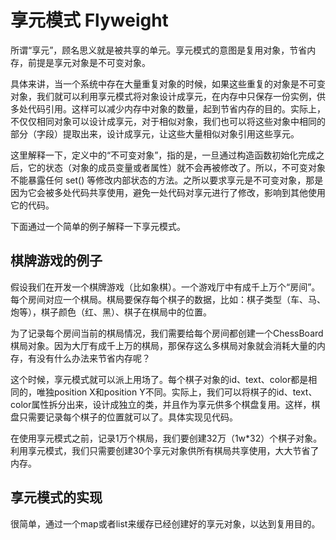 # 享元模式 Flyweight

所谓“享元”，顾名思义就是被共享的单元。享元模式的意图是复用对象，节省内存，前提是享元对象是不可变对象。

具体来讲，当一个系统中存在大量重复对象的时候，如果这些重复的对象是不可变对象，我们就可以利用享元模式将对象设计成享元，在内存中只保存一份实例，供多处代码引用。这样可以减少内存中对象的数量，起到节省内存的目的。实际上，不仅仅相同对象可以设计成享元，对于相似对象，我们也可以将这些对象中相同的部分（字段）提取出来，设计成享元，让这些大量相似对象引用这些享元。

这里解释一下，定义中的“不可变对象”，指的是，一旦通过构造函数初始化完成之后，它的状态（对象的成员变量或者属性）就不会再被修改了。所以，不可变对象不能暴露任何 set() 等修改内部状态的方法。之所以要求享元是不可变对象，那是因为它会被多处代码共享使用，避免一处代码对享元进行了修改，影响到其他使用它的代码。

下面通过一个简单的例子解释一下享元模式。

## 棋牌游戏的例子

假设我们在开发一个棋牌游戏（比如象棋）。一个游戏厅中有成千上万个“房间”。每个房间对应一个棋局。棋局要保存每个棋子的数据，比如：棋子类型（车、马、炮等），棋子颜色（红、黑）、棋子在棋局中的位置。

为了记录每个房间当前的棋局情况，我们需要给每个房间都创建一个ChessBoard棋局对象。因为大厅有成千上万的棋局，那保存这么多棋局对象就会消耗大量的内存，有没有什么办法来节省内存呢？

这个时候，享元模式就可以派上用场了。每个棋子对象的id、text、color都是相同的，唯独position X和position Y不同。实际上，我们可以将棋子的id、text、color属性拆分出来，设计成独立的类，并且作为享元供多个棋盘复用。这样，棋盘只需要记录每个棋子的位置就可以了。具体实现见代码。

在使用享元模式之前，记录1万个棋局，我们要创建32万（1w*32）个棋子对象。利用享元模式，我们只需要创建30个享元对象供所有棋局共享使用，大大节省了内存。

## 享元模式的实现

很简单，通过一个map或者list来缓存已经创建好的享元对象，以达到复用目的。
